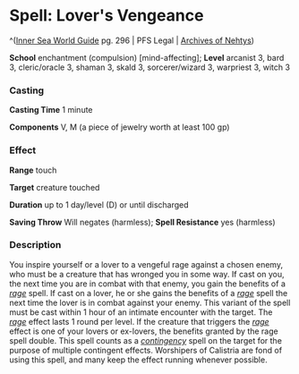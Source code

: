 # Spell: Lover's Vengeance

^([Inner Sea World Guide][ss-lover-s-vengeance] pg. 296 | PFS Legal | [Archives of Nehtys][sn-lover-s-vengeance])

**School** enchantment (compulsion) [mind-affecting]; **Level** arcanist 3, bard 3, cleric/oracle 3, shaman 3, skald 3, sorcerer/wizard 3, warpriest 3, witch 3

### Casting

**Casting Time** 1 minute  

**Components** V, M (a piece of jewelry worth at least 100 gp)

### Effect

**Range** touch  

**Target** creature touched  

**Duration** up to 1 day/level (D) or until discharged  

**Saving Throw** Will negates (harmless); **Spell Resistance** yes (harmless)

### Description

You inspire yourself or a lover to a vengeful rage against a chosen enemy, who must be a creature that has wronged you in some way. If cast on you, the next time you are in combat with that enemy, you gain the benefits of a _[rage]_ spell. If cast on a lover, he or she gains the benefits of a _[rage]_ spell the next time the lover is in combat against your enemy. This variant of the spell must be cast within 1 hour of an intimate encounter with the target. The _[rage]_ effect lasts 1 round per level. If the creature that triggers the _[rage]_ effect is one of your lovers or ex-lovers, the benefits granted by the rage spell double. This spell counts as a _[contingency]_ spell on the target for the purpose of multiple contingent effects. Worshipers of Calistria are fond of using this spell, and many keep the effect running whenever possible.

[ss-lover-s-vengeance]: http://paizo.com/store/games/rolep
[sn-lover-s-vengeance]: http://www.archivesofnethys.com/SpellDisplay.aspx?ItemName=Lover%27s%20Vengeance
[contingency]: http://www.archivesofnethys.com/SpellDisplay.aspx?ItemName=contingency
[rage]: http://www.archivesofnethys.com/SpellDisplay.aspx?ItemName=rage